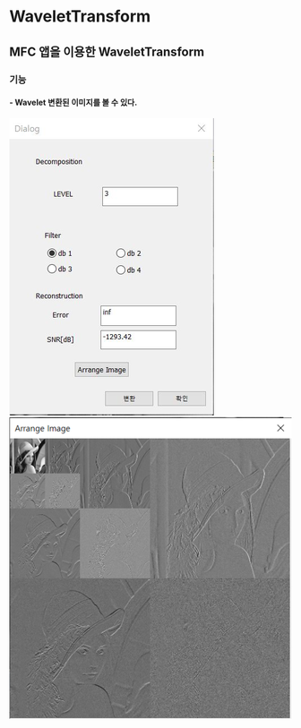# WaveletTransform

## MFC 앱을 이용한 WaveletTransform

### 기능
#### - Wavelet 변환된 이미지를 볼 수 있다.
<img src="image/image2.JPG"></img><br/>
<img src="image/image.png"></img><br/>
